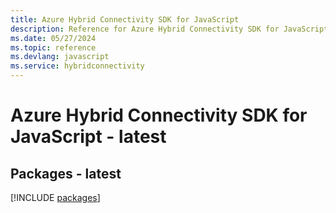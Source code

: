 ```yaml
---
title: Azure Hybrid Connectivity SDK for JavaScript
description: Reference for Azure Hybrid Connectivity SDK for JavaScript
ms.date: 05/27/2024
ms.topic: reference
ms.devlang: javascript
ms.service: hybridconnectivity
---
```

# Azure Hybrid Connectivity SDK for JavaScript - latest
## Packages - latest
[!INCLUDE [packages](hybrid-connectivity-index.md)]